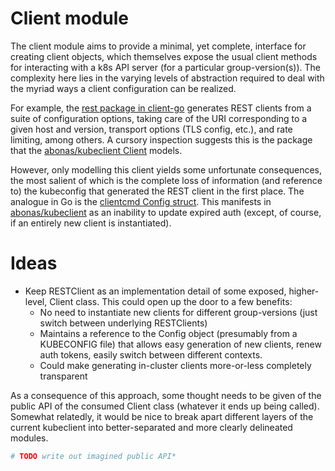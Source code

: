 # Client module

The client module aims to provide a minimal, yet complete, interface for creating client objects, which themselves expose the usual client methods for interacting with a k8s API server (for a particular group-version(s)). The complexity here lies in the varying levels of abstraction required to deal with the myriad ways a client configuration can be realized.

For example, the [rest package in client-go](https://github.com/kubernetes/client-go/blob/master/rest/config.go#L53) generates REST clients from a suite of configuration options, taking care of the URI corresponding to a given host and version, transport options (TLS config, etc.), and rate limiting, among others. A cursory inspection suggests this is the package that the [abonas/kubeclient Client](https://github.com/abonas/kubeclient/blob/master/lib/kubeclient.rb#L95) models.

However, only modelling this client yields some unfortunate consequences, the most salient of which is the complete loss of information (and reference to) the kubeconfig that generated the REST client in the first place. The analogue in Go is the [clientcmd Config struct](https://github.com/kubernetes/client-go/blob/master/tools/clientcmd/api/v1/types.go#L28). This manifests in [abonas/kubeclient](https://github.com/abonas/kubeclient) as an inability to update expired auth (except, of course, if an entirely new client is instantiated).

# Ideas

- Keep RESTClient as an implementation detail of some exposed, higher-level, Client class. This could open up the door to a few benefits:
  - No need to instantiate new clients for different group-versions (just switch between underlying RESTClients)
  - Maintains a reference to the Config object (presumably from a KUBECONFIG file) that allows easy generation of new clients, renew auth tokens, easily switch between different contexts.
  - Could make generating in-cluster clients more-or-less completely transparent

As a consequence of this approach, some thought needs to be given of the public API of the consumed Client class (whatever it ends up being called). Somewhat relatedly, it would be nice to break apart different layers of the current kubeclient into better-separated and more clearly delineated modules.

```ruby
# TODO write out imagined public API* 
```

